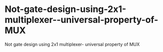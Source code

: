 # Not-gate-design-using-2x1-multiplexer--universal-property-of-MUX
Not gate design using 2x1 multiplexer- universal property of MUX
